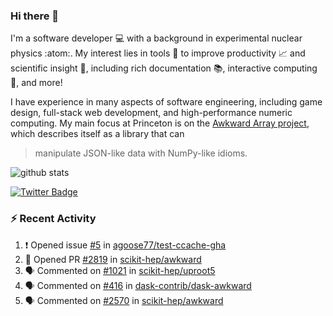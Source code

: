 ### Hi there 👋 

I'm a software developer 💻 with a background in experimental nuclear physics :atom:. My interest lies in tools :wrench: to improve productivity :chart_with_upwards_trend: and scientific insight :telescope:, including rich documentation 📚, interactive computing 🧮, and more! 

I have experience in many aspects of software engineering, including game design, full-stack web development, and high-performance numeric computing. My main focus at Princeton is on the [Awkward Array project](awkward-array.org/), which describes itself as a library that can 
> manipulate JSON-like data with NumPy-like idioms.

![github stats](https://github-readme-stats.vercel.app/api?username=agoose77&show_icons=true&hide_rank=true&hide_title=true&bg_color=30,e76445,904e95&text_color=efe3ec&icon_color=efe3ec)
<!--
**agoose77/agoose77** is a ✨ _special_ ✨ repository because its `README.md` (this file) appears on your GitHub profile.

Here are some ideas to get you started:

- 🔭 I’m currently working on ...
- 🌱 I’m currently learning ...
- 👯 I’m looking to collaborate on ...
- 🤔 I’m looking for help with ...
- 💬 Ask me about ...
- 📫 How to reach me: ...
- 😄 Pronouns: ...
- ⚡ Fun fact: ...
-->

[![Twitter Badge](https://img.shields.io/twitter/follow/agoose77?style=flat-square&logo=Twitter&logoColor=white&color=cornflowerblue)](https://twitter.com/agoose77)

### :zap: Recent Activity

<!--START_SECTION:activity-->
1. ❗ Opened issue [#5](https://github.com/agoose77/test-ccache-gha/issues/5) in [agoose77/test-ccache-gha](https://github.com/agoose77/test-ccache-gha)
2. 💪 Opened PR [#2819](https://github.com/scikit-hep/awkward/pull/2819) in [scikit-hep/awkward](https://github.com/scikit-hep/awkward)
3. 🗣 Commented on [#1021](https://github.com/scikit-hep/uproot5/pull/1021#issuecomment-1811446752) in [scikit-hep/uproot5](https://github.com/scikit-hep/uproot5)
4. 🗣 Commented on [#416](https://github.com/dask-contrib/dask-awkward/pull/416#issuecomment-1811193892) in [dask-contrib/dask-awkward](https://github.com/dask-contrib/dask-awkward)
5. 🗣 Commented on [#2570](https://github.com/scikit-hep/awkward/pull/2570#issuecomment-1810805027) in [scikit-hep/awkward](https://github.com/scikit-hep/awkward)
<!--END_SECTION:activity-->
